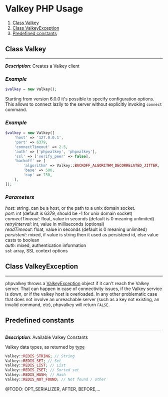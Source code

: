 # Valkey PHP Usage

1. [Class Valkey](#class-valkey)
2. [Class ValkeyException](#class-valkeyexception)
3. [Predefined constants](#predefined-constants)

## Class Valkey

-----

_**Description**_: Creates a Valkey client

### *Example*

```php
$valkey = new Valkey();
```

Starting from version 6.0.0 it's possible to specify configuration options.
This allows to connect lazily to the server without explicitly invoking `connect` command.

### *Example*

```php
$valkey = new Valkey([
    'host' => '127.0.0.1',
    'port' => 6379,
    'connectTimeout' => 2.5,
    'auth' => ['phpvalkey', 'phpvalkey'],
    'ssl' => ['verify_peer' => false],
    'backoff' => [
        'algorithm' => Valkey::BACKOFF_ALGORITHM_DECORRELATED_JITTER,
        'base' => 500,
        'cap' => 750,
    ],
]);
```

### *Parameters*

_host_: string. can be a host, or the path to a unix domain socket.  
_port_: int (default is 6379, should be -1 for unix domain socket)  
_connectTimeout_: float, value in seconds (default is 0 meaning unlimited)  
_retryInterval_: int, value in milliseconds (optional)  
_readTimeout_: float, value in seconds (default is 0 meaning unlimited)  
_persistent_: mixed, if value is string then it used as persistend id, else value casts to boolean  
_auth_: mixed, authentication information  
_ssl_: array, SSL context options  

## Class ValkeyException

-----

phpvalkey throws a [ValkeyException](#class-valkeyexception) object if it can't reach the Valkey server. That can happen in case of connectivity issues, if the Valkey service is down, or if the valkey host is overloaded. In any other problematic case that does not involve an
unreachable server (such as a key not existing, an invalid command, etc), phpvalkey will return `FALSE`.

## Predefined constants

-----

_**Description**_: Available Valkey Constants

Valkey data types, as returned by [type](#type)

```php
Valkey::REDIS_STRING; // String
Valkey::REDIS_SET; // Set
Valkey::REDIS_LIST; // List
Valkey::REDIS_ZSET; // Sorted set
Valkey::REDIS_HASH; // Hash
Valkey::REDIS_NOT_FOUND; // Not found / other
```

@TODO: OPT_SERIALIZER, AFTER, BEFORE,...
